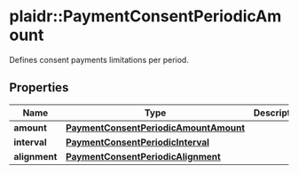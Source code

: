 # plaidr::PaymentConsentPeriodicAmount

Defines consent payments limitations per period.

## Properties
Name | Type | Description | Notes
------------ | ------------- | ------------- | -------------
**amount** | [**PaymentConsentPeriodicAmountAmount**](PaymentConsentPeriodicAmountAmount.md) |  | 
**interval** | [**PaymentConsentPeriodicInterval**](PaymentConsentPeriodicInterval.md) |  | 
**alignment** | [**PaymentConsentPeriodicAlignment**](PaymentConsentPeriodicAlignment.md) |  | 


